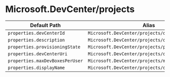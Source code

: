 # Microsoft.DevCenter/projects

| Default Path | Alias |
|---|---|
| `properties.devCenterId` | `Microsoft.DevCenter/projects/devCenterId` |
| `properties.description` | `Microsoft.DevCenter/projects/description` |
| `properties.provisioningState` | `Microsoft.DevCenter/projects/provisioningState` |
| `properties.devCenterUri` | `Microsoft.DevCenter/projects/devCenterUri` |
| `properties.maxDevBoxesPerUser` | `Microsoft.DevCenter/projects/maxDevBoxesPerUser` |
| `properties.displayName` | `Microsoft.DevCenter/projects/displayName` |

